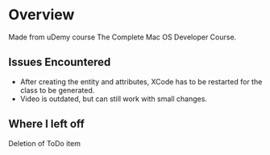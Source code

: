 # Overview

Made from uDemy course The Complete Mac OS Developer Course.


## Issues Encountered

- After creating the entity and attributes, XCode has to be restarted for the class to be generated.
- Video is outdated, but can still work with small changes.

## Where I left off

Deletion of ToDo item
